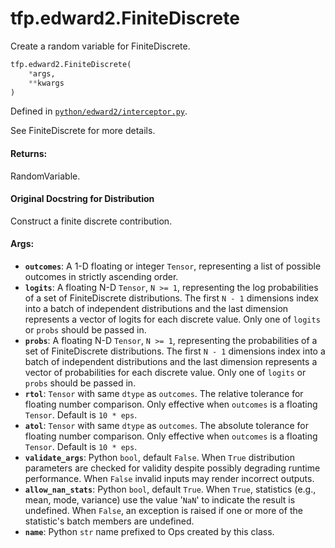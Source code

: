<div itemscope itemtype="http://developers.google.com/ReferenceObject">
<meta itemprop="name" content="tfp.edward2.FiniteDiscrete" />
<meta itemprop="path" content="Stable" />
</div>

# tfp.edward2.FiniteDiscrete

Create a random variable for FiniteDiscrete.

``` python
tfp.edward2.FiniteDiscrete(
    *args,
    **kwargs
)
```



Defined in [`python/edward2/interceptor.py`](https://github.com/tensorflow/probability/tree/master/tensorflow_probability/python/edward2/interceptor.py).

<!-- Placeholder for "Used in" -->

See FiniteDiscrete for more details.

#### Returns:

RandomVariable.


#### Original Docstring for Distribution

Construct a finite discrete contribution.

#### Args:


* <b>`outcomes`</b>: A 1-D floating or integer `Tensor`, representing a list of
  possible outcomes in strictly ascending order.
* <b>`logits`</b>: A floating N-D `Tensor`, `N >= 1`, representing the log
  probabilities of a set of FiniteDiscrete distributions. The first `N -
  1` dimensions index into a batch of independent distributions and the
  last dimension represents a vector of logits for each discrete value.
  Only one of `logits` or `probs` should be passed in.
* <b>`probs`</b>: A floating  N-D `Tensor`, `N >= 1`, representing the probabilities
  of a set of FiniteDiscrete distributions. The first `N - 1` dimensions
  index into a batch of independent distributions and the last dimension
  represents a vector of probabilities for each discrete value. Only one
  of `logits` or `probs` should be passed in.
* <b>`rtol`</b>: `Tensor` with same `dtype` as `outcomes`. The relative tolerance for
  floating number comparison. Only effective when `outcomes` is a floating
  `Tensor`. Default is `10 * eps`.
* <b>`atol`</b>: `Tensor` with same `dtype` as `outcomes`. The absolute tolerance for
  floating number comparison. Only effective when `outcomes` is a floating
  `Tensor`. Default is `10 * eps`.
* <b>`validate_args`</b>:  Python `bool`, default `False`. When `True` distribution
  parameters are checked for validity despite possibly degrading runtime
  performance. When `False` invalid inputs may render incorrect outputs.
* <b>`allow_nan_stats`</b>: Python `bool`, default `True`. When `True`, statistics
  (e.g., mean, mode, variance) use the value '`NaN`' to indicate the
  result is undefined. When `False`, an exception is raised if one or more
  of the statistic's batch members are undefined.
* <b>`name`</b>: Python `str` name prefixed to Ops created by this class.